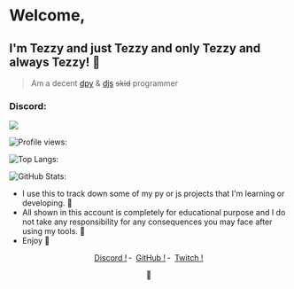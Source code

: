 # Welcome,
## I'm Tezzy and just Tezzy and only Tezzy and always Tezzy! 📸
> Am a decent [dpy](https://discordpy.readthedocs.io/en/stable/) & [djs](https://discord.js.org/#/) ~~skid~~ programmer
### Discord:

<img src ="https://discord.c99.nl/widget/theme-2/721568162084290680.png">

![Profile views:](https://gpvc.arturio.dev/tezzy-lab?v=3)

![Top Langs:](https://github-readme-stats.vercel.app/api/top-langs/?username=DaddyTezzy&theme=tokyonight&layout=compact)

![GitHub Stats:](https://github-readme-stats.vercel.app/api?username=DaddyTezzy&show_icons=true&theme=tokyonight)

- I use this to track down some of my py or js projects that I'm learning or developing. 🚧
- All shown in this account is completely for educational purpose and I do not take any responsibility for any consequences you may face after using my tools. 🎯
- Enjoy 🌙

<p align="center">
<a href="https://discord.com/channels/@me/721568162084290680">Discord !</a>
    ╴
        <a href="https://github.com/DaddyTezzy">GitHub !</a>
    ╴
        <a href="https://twitch.tv/daddy_tezzy">Twitch !</a>
</p>
<p align="center">
 🥤
